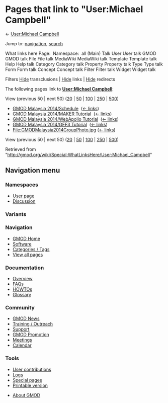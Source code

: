 <div id="mw-page-base" class="noprint">

</div>

<div id="mw-head-base" class="noprint">

</div>

<div id="content" class="mw-body" role="main">

<span id="top"></span>

<div id="mw-js-message" style="display:none;">

</div>



# <span dir="auto">Pages that link to "User:Michael Campbell"</span>

<div id="bodyContent">

<div id="contentSub">

← [User:Michael
Campbell](/wiki/User:Michael_Campbell "User:Michael Campbell")

</div>

<div id="jump-to-nav" class="mw-jump">

Jump to: [navigation](#mw-navigation), [search](#p-search)

</div>

<div id="mw-content-text">

What links here Page:  Namespace:  all (Main) Talk User User talk GMOD
GMOD talk File File talk MediaWiki MediaWiki talk Template Template talk
Help Help talk Category Category talk Property Property talk Type Type
talk Form Form talk Concept Concept talk Filter Filter talk Widget
Widget talk

Filters
[Hide](/mediawiki/index.php?title=Special:WhatLinksHere/User:Michael_Campbell&hidetrans=1 "Special:WhatLinksHere/User:Michael Campbell")
transclusions \|
[Hide](/mediawiki/index.php?title=Special:WhatLinksHere/User:Michael_Campbell&hidelinks=1 "Special:WhatLinksHere/User:Michael Campbell")
links \|
[Hide](/mediawiki/index.php?title=Special:WhatLinksHere/User:Michael_Campbell&hideredirs=1 "Special:WhatLinksHere/User:Michael Campbell")
redirects

The following pages link to **[User:Michael
Campbell](/wiki/User:Michael_Campbell "User:Michael Campbell")**:

View (previous 50 \| next 50)
([20](/mediawiki/index.php?title=Special:WhatLinksHere/User:Michael_Campbell&limit=20 "Special:WhatLinksHere/User:Michael Campbell")
\|
[50](/mediawiki/index.php?title=Special:WhatLinksHere/User:Michael_Campbell&limit=50 "Special:WhatLinksHere/User:Michael Campbell")
\|
[100](/mediawiki/index.php?title=Special:WhatLinksHere/User:Michael_Campbell&limit=100 "Special:WhatLinksHere/User:Michael Campbell")
\|
[250](/mediawiki/index.php?title=Special:WhatLinksHere/User:Michael_Campbell&limit=250 "Special:WhatLinksHere/User:Michael Campbell")
\|
[500](/mediawiki/index.php?title=Special:WhatLinksHere/User:Michael_Campbell&limit=500 "Special:WhatLinksHere/User:Michael Campbell"))

- [GMOD Malaysia
  2014/Schedule](/wiki/GMOD_Malaysia_2014/Schedule "GMOD Malaysia 2014/Schedule")
  ‎ <span class="mw-whatlinkshere-tools">([←
  links](/mediawiki/index.php?title=Special:WhatLinksHere&target=GMOD+Malaysia+2014%2FSchedule "Special:WhatLinksHere"))</span>
- [GMOD Malaysia 2014/MAKER
  Tutorial](/wiki/GMOD_Malaysia_2014/MAKER_Tutorial "GMOD Malaysia 2014/MAKER Tutorial")
  ‎ <span class="mw-whatlinkshere-tools">([←
  links](/mediawiki/index.php?title=Special:WhatLinksHere&target=GMOD+Malaysia+2014%2FMAKER+Tutorial "Special:WhatLinksHere"))</span>
- [GMOD Malaysia 2014/WebApollo
  Tutorial](/wiki/GMOD_Malaysia_2014/WebApollo_Tutorial "GMOD Malaysia 2014/WebApollo Tutorial")
  ‎ <span class="mw-whatlinkshere-tools">([←
  links](/mediawiki/index.php?title=Special:WhatLinksHere&target=GMOD+Malaysia+2014%2FWebApollo+Tutorial "Special:WhatLinksHere"))</span>
- [GMOD Malaysia 2014/GFF3
  Tutorial](/wiki/GMOD_Malaysia_2014/GFF3_Tutorial "GMOD Malaysia 2014/GFF3 Tutorial")
  ‎ <span class="mw-whatlinkshere-tools">([←
  links](/mediawiki/index.php?title=Special:WhatLinksHere&target=GMOD+Malaysia+2014%2FGFF3+Tutorial "Special:WhatLinksHere"))</span>
- [File:GMODMalaysia2014GroupPhoto.jpg](/wiki/File:GMODMalaysia2014GroupPhoto.jpg "File:GMODMalaysia2014GroupPhoto.jpg")
  ‎ <span class="mw-whatlinkshere-tools">([←
  links](/mediawiki/index.php?title=Special:WhatLinksHere&target=File%3AGMODMalaysia2014GroupPhoto.jpg "Special:WhatLinksHere"))</span>

View (previous 50 \| next 50)
([20](/mediawiki/index.php?title=Special:WhatLinksHere/User:Michael_Campbell&limit=20 "Special:WhatLinksHere/User:Michael Campbell")
\|
[50](/mediawiki/index.php?title=Special:WhatLinksHere/User:Michael_Campbell&limit=50 "Special:WhatLinksHere/User:Michael Campbell")
\|
[100](/mediawiki/index.php?title=Special:WhatLinksHere/User:Michael_Campbell&limit=100 "Special:WhatLinksHere/User:Michael Campbell")
\|
[250](/mediawiki/index.php?title=Special:WhatLinksHere/User:Michael_Campbell&limit=250 "Special:WhatLinksHere/User:Michael Campbell")
\|
[500](/mediawiki/index.php?title=Special:WhatLinksHere/User:Michael_Campbell&limit=500 "Special:WhatLinksHere/User:Michael Campbell"))

</div>

<div class="printfooter">

Retrieved from
"<http://gmod.org/wiki/Special:WhatLinksHere/User:Michael_Campbell>"

</div>

<div id="catlinks" class="catlinks catlinks-allhidden">

</div>

<div class="visualClear">

</div>

</div>

</div>

<div id="mw-navigation">

## Navigation menu

<div id="mw-head">



<div id="left-navigation">

<div id="p-namespaces" class="vectorTabs" role="navigation"
aria-labelledby="p-namespaces-label">

### Namespaces

- <span id="ca-nstab-user"><a href="/wiki/User:Michael_Campbell" accesskey="c"
  title="View the user page [c]">User page</a></span>
- <span id="ca-talk"><a
  href="/mediawiki/index.php?title=User_talk:Michael_Campbell&amp;action=edit&amp;redlink=1"
  accesskey="t"
  title="Discussion about the content page [t]">Discussion</a></span>

</div>

<div id="p-variants" class="vectorMenu emptyPortlet" role="navigation"
aria-labelledby="p-variants-label">

### 

### Variants[](#)

<div class="menu">

</div>

</div>

</div>





</div>

</div>

</div>

<div id="mw-panel">

<div id="p-logo" role="banner">

<a href="/wiki/Main_Page"
style="background-image: url(http://gmod.org/images/GMOD-cogs.png);"
title="Visit the main page"></a>

</div>

<div id="p-Navigation" class="portal" role="navigation"
aria-labelledby="p-Navigation-label">

### Navigation

<div class="body">

- <span id="n-GMOD-Home">[GMOD Home](/wiki/Main_Page)</span>
- <span id="n-Software">[Software](/wiki/GMOD_Components)</span>
- <span id="n-Categories-.2F-Tags">[Categories /
  Tags](/wiki/Categories)</span>
- <span id="n-View-all-pages">[View all
  pages](/wiki/Special:AllPages)</span>

</div>

</div>

<div id="p-Documentation" class="portal" role="navigation"
aria-labelledby="p-Documentation-label">

### Documentation

<div class="body">

- <span id="n-Overview">[Overview](/wiki/Overview)</span>
- <span id="n-FAQs">[FAQs](/wiki/Category:FAQ)</span>
- <span id="n-HOWTOs">[HOWTOs](/wiki/Category:HOWTO)</span>
- <span id="n-Glossary">[Glossary](/wiki/Glossary)</span>

</div>

</div>

<div id="p-Community" class="portal" role="navigation"
aria-labelledby="p-Community-label">

### Community

<div class="body">

- <span id="n-GMOD-News">[GMOD News](/wiki/GMOD_News)</span>
- <span id="n-Training-.2F-Outreach">[Training /
  Outreach](/wiki/Training_and_Outreach)</span>
- <span id="n-Support">[Support](/wiki/Support)</span>
- <span id="n-GMOD-Promotion">[GMOD
  Promotion](/wiki/GMOD_Promotion)</span>
- <span id="n-Meetings">[Meetings](/wiki/Meetings)</span>
- <span id="n-Calendar">[Calendar](/wiki/Calendar)</span>

</div>

</div>

<div id="p-tb" class="portal" role="navigation"
aria-labelledby="p-tb-label">

### Tools

<div class="body">

- <span id="t-contributions">[User
  contributions](/wiki/Special:Contributions/Michael_Campbell "A list of contributions of this user")</span>
- <span id="t-log">[Logs](/wiki/Special:Log/Michael_Campbell)</span>
- <span id="t-specialpages"><a href="/wiki/Special:SpecialPages" accesskey="q"
  title="A list of all special pages [q]">Special pages</a></span>
- <span id="t-print"><a
  href="/mediawiki/index.php?title=Special:WhatLinksHere/User:Michael_Campbell&amp;printable=yes"
  rel="alternate" accesskey="p"
  title="Printable version of this page [p]">Printable version</a></span>

</div>

</div>

</div>

</div>

<div id="footer" role="contentinfo">

- <span id="footer-places-about">[About
  GMOD](/wiki/GMOD:About "GMOD:About")</span>

<!-- -->






</div>
